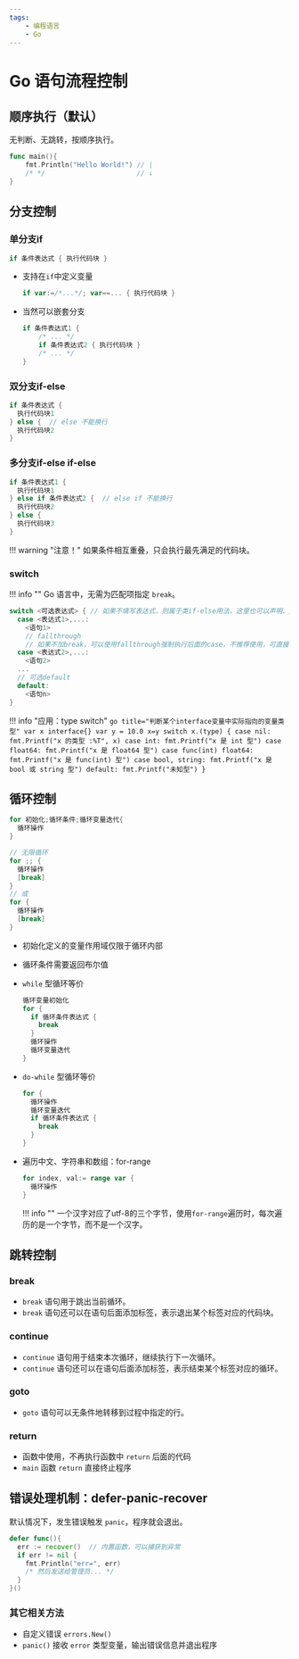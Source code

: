 ```yaml
---
tags:
    - 编程语言
    - Go
---
```


# Go 语句流程控制

## 顺序执行（默认）

无判断、无跳转，按顺序执行。

```go
func main(){
    fmt.Println("Hello World!") // |
    /* */                       // ↓
}
```

## 分支控制

### 单分支if

```go
if 条件表达式 { 执行代码块 }
```

-   支持在`if`中定义变量
    ```go
    if var:=/*...*/; var==... { 执行代码块 }
    ```
-   当然可以嵌套分支
    ```go
    if 条件表达式1 {
        /* ... */
        if 条件表达式2 { 执行代码块 }
        /* ... */
    }
    ```

### 双分支if-else

```go
if 条件表达式 {
  执行代码块1
} else {  // else 不能换行
  执行代码块2
}
```

### 多分支if-else if-else

```go
if 条件表达式1 {
  执行代码块1
} else if 条件表达式2 {  // else if 不能换行
  执行代码块2
} else {
  执行代码块3
}
```

!!! warning "注意！"
    如果条件相互重叠，只会执行最先满足的代码块。

### switch

!!! info ""
    Go 语言中，无需为匹配项指定 `break`。

```go
switch <可选表达式> { // 如果不填写表达式，则属于类if-else用法，这里也可以声明、定义变量，以分号结束
  case <表达式1>,...:
    <语句1>
    // fallthrough
    // 如果不加break，可以使用fallthrough强制执行后面的case，不推荐使用，可直接合并case
  case <表达式2>,...:
    <语句2>
  ...
  // 可选default
  default:
    <语句n>
}
```

!!! info "应用：type switch"
    ```go title="判断某个interface变量中实际指向的变量类型"
    var x interface{}
    var y = 10.0
    x=y
    switch x.(type) {
        case nil:
            fmt.Printf("x 的类型 :%T", x)
        case int:
            fmt.Printf("x 是 int 型")
        case float64:
            fmt.Printf("x 是 float64 型")
        case func(int) float64:
            fmt.Printf("x 是 func(int) 型")
        case bool, string:
            fmt.Printf("x 是 bool 或 string 型")
        default:
            fmt.Printf("未知型")
    }
    ```

## 循环控制

```go
for 初始化;循环条件;循环变量迭代{
  循环操作
}

// 无限循环
for ;; {
  循环操作
  [break]
}
// 或
for {
  循环操作
  [break]
}
```

-   初始化定义的变量作用域仅限于循环内部
-   循环条件需要返回布尔值
-   `while` 型循环等价
    ```go
    循环变量初始化
    for {
      if 循环条件表达式 {
        break
      }
      循环操作
      循环变量迭代
    }
    ```
-   `do-while` 型循环等价
    ```go
    for {
      循环操作
      循环变量迭代
      if 循环条件表达式 {
        break
      }
    }
    ```
-   遍历中文、字符串和数组：for-range

    ```go
    for index, val:= range var {
      循环操作
    }
    ```

    !!! info ""
        一个汉字对应了utf-8的三个字节，使用`for-range`遍历时，每次遍历的是一个字节，而不是一个汉字。

## 跳转控制

### break

-   `break` 语句用于跳出当前循环。
-   `break` 语句还可以在语句后面添加标签，表示退出某个标签对应的代码块。

### continue

-   `continue` 语句用于结束本次循环，继续执行下一次循环。
-   `continue` 语句还可以在语句后面添加标签，表示结束某个标签对应的循环。

### goto

-   `goto` 语句可以无条件地转移到过程中指定的行。

### return

-   函数中使用，不再执行函数中 `return` 后面的代码
-   `main` 函数 `return` 直接终止程序

## 错误处理机制：defer-panic-recover

默认情况下，发生错误触发 `panic`，程序就会退出。

```go
defer func(){
  err := recover()  // 内置函数，可以捕获到异常
  if err != nil {
    fmt.Println("err=", err)
    /* 然后发送给管理员... */
  }
}()
```

### 其它相关方法

-   自定义错误 `errors.New()`
-   `panic()` 接收 `error` 类型变量，输出错误信息并退出程序
